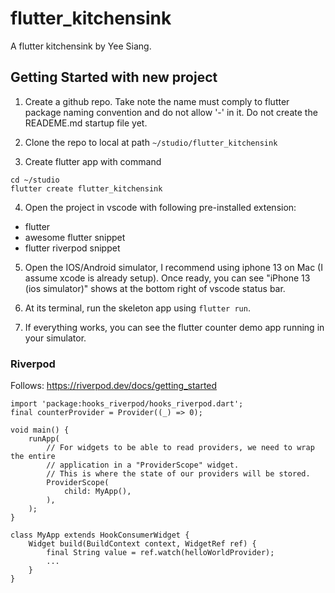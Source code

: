 # flutter_kitchensink

A flutter kitchensink by Yee Siang.

## Getting Started with new project

1. Create a github repo. Take note the name must comply to flutter package naming convention and do not allow '-' in it. Do not create the READEME.md startup file yet.

2. Clone the repo to local at path `~/studio/flutter_kitchensink`

3. Create flutter app with command 
```
cd ~/studio
flutter create flutter_kitchensink
```

4. Open the project in vscode with following pre-installed extension:
- flutter
- awesome flutter snippet
- flutter riverpod snippet

5. Open the IOS/Android simulator, I recommend using iphone 13 on Mac (I assume xcode is already setup). Once ready, you can see "iPhone 13 (ios simulator)" shows at the bottom right of vscode status bar.

6. At its terminal, run the skeleton app using `flutter run`.

7. If everything works, you can see the flutter counter demo app running in your simulator.


### Riverpod
Follows: https://riverpod.dev/docs/getting_started

```
import 'package:hooks_riverpod/hooks_riverpod.dart';
final counterProvider = Provider((_) => 0);

void main() {
    runApp(
        // For widgets to be able to read providers, we need to wrap the entire
        // application in a "ProviderScope" widget.
        // This is where the state of our providers will be stored.
        ProviderScope(
            child: MyApp(),
        ),
    );
}

class MyApp extends HookConsumerWidget {
    Widget build(BuildContext context, WidgetRef ref) {
        final String value = ref.watch(helloWorldProvider);
        ...
    }
}
```